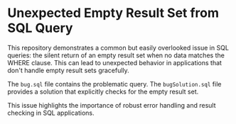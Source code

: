 # Unexpected Empty Result Set from SQL Query
This repository demonstrates a common but easily overlooked issue in SQL queries: the silent return of an empty result set when no data matches the WHERE clause.  This can lead to unexpected behavior in applications that don't handle empty result sets gracefully.

The `bug.sql` file contains the problematic query.  The `bugSolution.sql` file provides a solution that explicitly checks for the empty result set.

This issue highlights the importance of robust error handling and result checking in SQL applications.